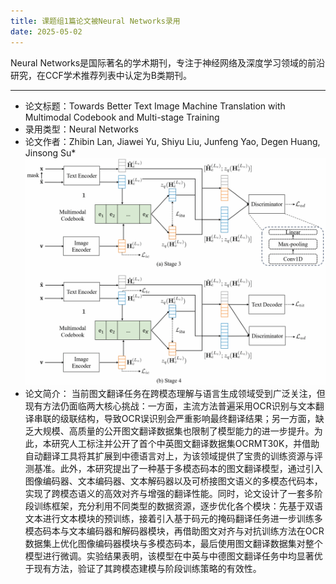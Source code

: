 ```yaml
---
title: 课题组1篇论文被Neural Networks录用
date: 2025-05-02
---
```

<!--more-->
Neural Networks是国际著名的学术期刊，专注于神经网络及深度学习领域的前沿研究，在CCF学术推荐列表中认定为B类期刊。
- - - 
- 论文标题：Towards Better Text Image Machine Translation with Multimodal Codebook and Multi-stage Training
- 录用类型：Neural Networks
- 论文作者：Zhibin Lan, Jiawei Yu, Shiyu Liu, Junfeng Yao, Degen Huang, Jinsong Su\*
![](1.jpg)
- 论文简介：
当前图文翻译任务在跨模态理解与语言生成领域受到广泛关注，但现有方法仍面临两大核心挑战：一方面，主流方法普遍采用OCR识别与文本翻译串联的级联结构，导致OCR误识别会严重影响最终翻译结果；另一方面，缺乏大规模、高质量的公开图文翻译数据集也限制了模型能力的进一步提升。为此，本研究人工标注并公开了首个中英图文翻译数据集OCRMT30K，并借助自动翻译工具将其扩展到中德语言对上，为该领域提供了宝贵的训练资源与评测基准。此外，本研究提出了一种基于多模态码本的图文翻译模型，通过引入图像编码器、文本编码器、文本解码器以及可桥接图文语义的多模态代码本，实现了跨模态语义的高效对齐与增强的翻译性能。同时，论文设计了一套多阶段训练框架，充分利用不同类型的数据资源，逐步优化各个模块：先基于双语文本进行文本模块的预训练，接着引入基于码元的掩码翻译任务进一步训练多模态码本与文本编码器和解码器模块，再借助图文对齐与对抗训练方法在OCR数据集上优化图像编码器模块与多模态码本，最后使用图文翻译数据集对整个模型进行微调。实验结果表明，该模型在中英与中德图文翻译任务中均显著优于现有方法，验证了其跨模态建模与阶段训练策略的有效性。